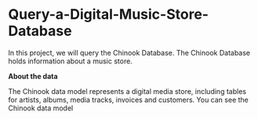 # Query-a-Digital-Music-Store-Database

In this project, we will query the Chinook Database. The Chinook Database holds information about a music store. 

**About the data**

The Chinook data model represents a digital media store, including tables for artists, albums, media tracks, invoices and customers. You can see the Chinook data model

